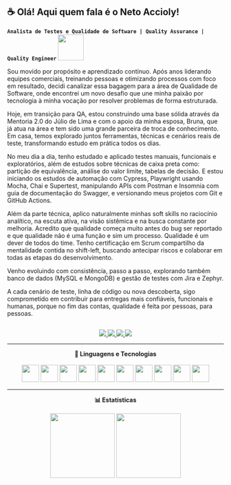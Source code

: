 ## ☕ Olá! Aqui quem fala é o Neto Accioly!
**`Analista de Testes e Qualidade de Software | Quality Assurance | Quality Engineer`**  <img src="https://media0.giphy.com/media/v1.Y2lkPTc5MGI3NjExaHZ1NWNjY2Rjd2JqM3FnaGc1anpuNno5b2JweWk1YnB4cjB0dnQyayZlcD12MV9pbnRlcm5hbF9naWZfYnlfaWQmY3Q9cw/Dv6xy4bREFlQ8fOkjV/giphy.gif" width="60">

Sou movido por propósito e aprendizado contínuo. Após anos liderando equipes comerciais, treinando pessoas e otimizando processos com foco em resultado, decidi canalizar essa bagagem para a área de Qualidade de Software, onde encontrei um novo desafio que une minha paixão por tecnologia à minha vocação por resolver problemas de forma estruturada.

Hoje, em transição para QA, estou construindo uma base sólida através da Mentoria 2.0 do Júlio de Lima e com o apoio da minha esposa, Bruna, que já atua na área e tem sido uma grande parceira de troca de conhecimento. Em casa, temos explorado juntos ferramentas, técnicas e cenários reais de teste, transformando estudo em prática todos os dias.

No meu dia a dia, tenho estudado e aplicado testes manuais, funcionais e exploratórios, além de estudos sobre técnicas de caixa preta como: partição de equivalência, análise do valor limite, tabelas de decisão. E estou iniciando os estudos de automação com Cypress, Playwright usando Mocha, Chai e Supertest, manipulando APIs com Postman e Insomnia com guia de documentação do Swagger, e versionando meus projetos com Git e GitHub Actions.

Além da parte técnica, aplico naturalmente minhas soft skills no raciocínio analítico, na escuta ativa, na visão sistêmica e na busca constante por melhoria. Acredito que qualidade começa muito antes do bug ser reportado e que qualidade não é uma função e sim um processo. Qualidade é um dever de todos do time. Tenho certificação em Scrum compartilho da mentalidade contida no shift-left, buscando antecipar riscos e colaborar em todas as etapas do desenvolvimento.

Venho evoluindo com consistência, passo a passo, explorando também banco de dados (MySQL e MongoDB) e gestão de testes com Jira e Zephyr.

A cada cenário de teste, linha de código ou nova descoberta, sigo comprometido em contribuir para entregas mais confiáveis, funcionais e humanas, porque no fim das contas, qualidade é feita por pessoas, para pessoas.

##

<p align="center">
  <a href="https://www.youtube.com/@netoaccioly?sub_confirmation=1" target="_blank">
    <img src="https://img.shields.io/badge/YouTube-FF0000?style=for-the-badge&logo=youtube&logoColor=white">
  </a>
  <a href="mailto:lindemiraccioly@gmail.com">
    <img src="https://img.shields.io/badge/-Gmail-D14836?style=for-the-badge&logo=gmail&logoColor=white">
  </a>
  <a href="https://www.linkedin.com/in/lindemir-accioly-neto-/" target="_blank">
    <img src="https://img.shields.io/badge/-LinkedIn-0077B5?style=for-the-badge&logo=linkedin&logoColor=white">
  </a>
  <a href="https://www.instagram.com/neto.init/" target="_blank">
    <img src="https://img.shields.io/badge/-Instagram-E4405F?style=for-the-badge&logo=instagram&logoColor=white">
  </a>
</p>


---

<p align="center">
  <strong>🤖 Linguagens e Tecnologias</strong><br/><br/>

  <img src="https://cdn.jsdelivr.net/gh/devicons/devicon@latest/icons/vscode/vscode-original-wordmark.svg" width="40px" />
  <img src="https://cdn.jsdelivr.net/gh/devicons/devicon@latest/icons/html5/html5-original.svg" width="40px" />
  <img src="https://cdn.jsdelivr.net/gh/devicons/devicon@latest/icons/css3/css3-original.svg" width="40px" />
  <img src="https://cdn.jsdelivr.net/gh/devicons/devicon@latest/icons/javascript/javascript-original.svg" width="40px" />
  <img src="https://cdn.jsdelivr.net/gh/devicons/devicon@latest/icons/typescript/typescript-original.svg" width="40px" />
  <img src="https://cdn.jsdelivr.net/gh/devicons/devicon@latest/icons/git/git-original.svg" width="40px" />
  <img src="https://cdn.jsdelivr.net/gh/devicons/devicon@latest/icons/mysql/mysql-original.svg" width="40px" />
  <img src="https://cdn.jsdelivr.net/gh/devicons/devicon@latest/icons/mongodb/mongodb-original-wordmark.svg" width="40px" />
  <img src="https://cdn.jsdelivr.net/gh/devicons/devicon@latest/icons/postman/postman-original.svg" width="40px" />
  <img src="https://cdn.jsdelivr.net/gh/devicons/devicon@latest/icons/insomnia/insomnia-original.svg" width="40px" />
  
</p>

---

<p align="center">
  <strong>📊 Estatísticas</strong><br/><br/>
  <img height="150" src="https://github-readme-stats.vercel.app/api?username=Neto-Accioly&show_icons=true&theme=tokyonight&include_all_commits=true&locale=pt-br" />
  <img height="150" src="https://github-readme-stats.vercel.app/api/top-langs/?username=Neto-Accioly&theme=tokyonight&layout=compact&custom_title=Tecnologias&langs_count=9" />
</p>
